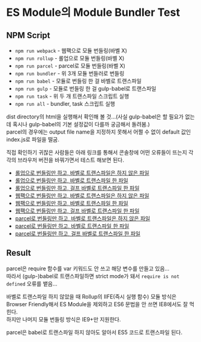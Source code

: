 # ES Module의 Module Bundler Test
## NPM Script
* `npm run webpack` - 웹팩으로 모듈 번들링(바벨 X)  
* `npm run rollup` - 롤업으로 모듈 번들링(바벨 X)  
* `npm run parcel` - parcel로 모듈 번들링(바벨 X)  
* `npm run bundler` - 위 3개 모듈 번들러로 번들링  
* `npm run babel` - 모듈로 번들링 한 걸 바벨로 트랜스파일  
* `npm run gulp` - 모듈로 번들링 한 걸 gulp-babel로 트랜스파일
* `npm run task` - 위 두 개 트랜스파일 스크립트 실행  
* `npm run all` - bundler, task 스크립트 실행  

dist directory의 html을 실행해서 확인해 볼 것...(사실 gulp-babel은 할 필요가 없는데 혹시나 gulp-babel의 기본 설정값이 다를까 궁금해서 돌려봄.)  
parcel의 경우에는 output file name을 지정하지 못해서 어쩔 수 없이 default 값인 index.js로 파일을 떨굼.

직접 확인하기 귀찮은 사람들은 아래 링크를 통해서 콘솔창에 어떤 오류들이 뜨는지 각각의 브라우저 버전을 바꿔가면서 테스트 해보면 된다.  
* [롤업으로 번들링만 하고, 바벨로 트랜스파일은 하지 않은 파일](https://blog.perfectacle.com/es2015-module/rollup.html)  
* [롤업으로 번들링만 하고, 바벨로 트랜스파일 한 파일](https://blog.perfectacle.com/es2015-module/babel/rollup.html)  
* [롤업으로 번들링만 하고, 걸프 바벨로 트랜스파일 한 파일](https://blog.perfectacle.com/es2015-module/gulp-babel/rollup.html)  
* [웹팩으로 번들링만 하고, 바벨로 트랜스파일은 하지 않은 파일](https://blog.perfectacle.com/es2015-module/webpack.html)  
* [웹팩으로 번들링만 하고, 바벨로 트랜스파일 한 파일](https://blog.perfectacle.com/es2015-module/babel/webpack.html)  
* [웹팩으로 번들링만 하고, 걸프 바벨로 트랜스파일 한 파일](https://blog.perfectacle.com/es2015-module/gulp-babel/webpack.html)
* [parcel로 번들링만 하고, 바벨로 트랜스파일은 하지 않은 파일](https://blog.perfectacle.com/es2015-module/parcel.html)  
* [parcel로 번들링만 하고, 바벨로 트랜스파일 한 파일](https://blog.perfectacle.com/es2015-module/babel/parcel.html)  
* [parcel로 번들링만 하고, 걸프 바벨로 트랜스파일 한 파일](https://blog.perfectacle.com/es2015-module/gulp-babel/parcel.html)

## Result
parcel은 require 함수를 var 키워드도 안 쓰고 해당 변수를 만들고 있음...  
따라서 (gulp-)babel로 트랜스파일하면 strict mode가 돼서 `require is not defined` 오류를 뱉음...  

바벨로 트랜스파일 하지 않았을 때 Rollup의 IIFE(즉시 실행 함수) 모듈 방식은 Browser Friendly해서
ES Module을 제외하고 ES6 문법을 안 쓰면 IE8에서도 잘 먹힌다.  
하지만 나머지 모듈 번들링 방식은 IE9+만 지원한다.  

parcel은 babel로 트랜스파일 하지 않아도 알아서 ES5 코드로 트랜스파일 된다.  
